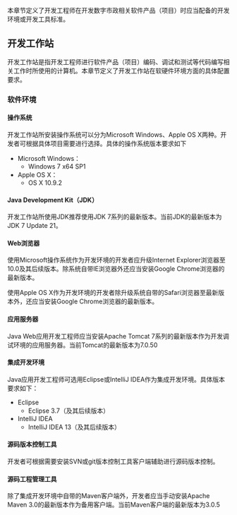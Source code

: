 本章节定义了开发工程师在开发数字市政相关软件产品（项目）时应当配备的开发环境或开发工具标准。

## 开发工作站

开发工作站是指开发工程师进行软件产品（项目）编码、调试和测试等代码编写相关工作时所使用的计算机。本章节定义了开发工作站在软硬件环境方面的具体配置要求。

### 软件环境

#### 操作系统

开发工作站所安装操作系统可以分为Microsoft Windows、Apple OS X两种。开发者可根据具体项目需要进行选择。具体的操作系统版本要求如下

* Microsoft Windows：
	* Windows 7 x64 SP1
* Apple OS X：
	* OS X 10.9.2  

#### Java Development Kit（JDK）

开发工作站所使用JDK推荐使用JDK 7系列的最新版本。当前JDK的最新版本为JDK 7 Update 21。

#### Web浏览器

使用Microsoft操作系统作为开发环境的开发者应升级Internet Explorer浏览器至10.0及其后续版本。除系统自带IE浏览器外还应当安装Google Chrome浏览器的最新版本。

使用Apple OS X作为开发环境的开发者除升级系统自带的Safari浏览器至最新版本外，还应当安装Google Chrome浏览器的最新版本。

#### 应用服务器

Java Web应用开发工程师应当安装Apache Tomcat 7系列的最新版本作为开发调试环境的应用服务器。当前Tomcat的最新版本为7.0.50

#### 集成开发环境

Java应用开发工程师可选用Eclipse或IntelliJ IDEA作为集成开发环境。具体版本要求如下：

* Eclipse
	* Eclipse 3.7（及其后续版本）
* IntelliJ IDEA
	* IntelliJ IDEA 13（及其后续版本）

#### 源码版本控制工具

开发者可根据需要安装SVN或git版本控制工具客户端辅助进行源码版本控制。

#### 源码工程管理工具

除了集成开发环境中自带的Maven客户端外，开发者应当手动安装Apache Maven 3.0的最新版本作为备用客户端。当前Maven客户端的最新版本为3.0.5

<!-- # 工作组服务器

工作组服务器是指产品（项目）开发组内成员共同使用的服务器计算机。-->